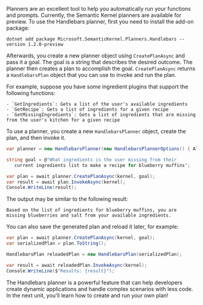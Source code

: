 Planners are an excellent tool to help you automatically run your functions and prompts. Currently, the Semantic Kernel planners are available for preview. To use the Handlebars planner, first you need to install the add-on package:

`dotnet add package Microsoft.SemanticKernel.Planners.Handlebars --version 1.2.0-preview`

Afterwards, you create a new planner object using `CreatePlanAsync` and pass it a goal. The goal is a string that describes the desired outcome. The planner then creates a plan to accomplish the goal. `CreatePlanAsync` returns a `HandlebarsPlan` object that you can use to invoke and run the plan.

For example, suppose you have some ingredient plugins that support the following functions:

    - `GetIngredients`: Gets a list of the user's available ingredients
    - `GetRecipe`: Gets a list of ingredients for a given recipe
    - `GetMissingIngredients`: Gets a list of ingredients that are missing from the user's kitchen for a given recipe

To use a planner, you create a new `HandlebarsPlanner` object, create the plan, and then invoke it.

```c#
var planner = new HandlebarsPlanner(new HandlebarsPlannerOptions() { AllowLoops = true });

string goal = @"What ingredients is the user missing from their 
   current ingredients list to make a recipe for blueberry muffins";

var plan = await planner.CreatePlanAsync(kernel, goal);
var result = await plan.InvokeAsync(kernel);
Console.WriteLine(result);

```

The output may be similar to the following result:

```output
Based on the list of ingredients for blueberry muffins, you are missing blueberries and salt from your available ingredients.
```

You can also save the generated plan and reload it later, for example:

```c#
var plan = await planner.CreatePlanAsync(kernel, goal);
var serializedPlan = plan.ToString();

HandlebarsPlan reloadedPlan = new HandlebarsPlan(serializedPlan);

var result = await reloadedPlan.InvokeAsync(kernel);
Console.WriteLine($"Results: {result}");
```

The Handlebars planner is a powerful feature that can help developers create dynamic applications and handle complex scenarios with less code. In the next unit, you'll learn how to create and run your own plan!